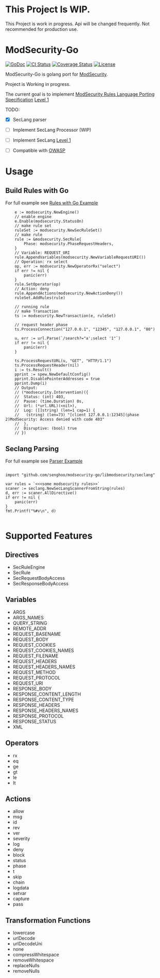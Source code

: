 # This Project Is WIP.

This Project is work in progress. Api will be changed frequently. Not recommended for production use.

# ModSecurity-Go

[![GoDoc](https://img.shields.io/badge/godoc-reference-blue.svg)](https://godoc.org/github.com/senghoo/modsecurity-go)
[![CI Status](https://travis-ci.org/senghoo/modsecurity-go.svg?branch=master)](https://travis-ci.org/senghoo/modsecurity-go)
[![Coverage Status](https://coveralls.io/repos/github/senghoo/modsecurity-go/badge.svg?branch=master)](https://coveralls.io/github/senghoo/modsecurity-go?branch=master)
[![License](https://img.shields.io/github/license/senghoo/modsecurity-go.svg)](https://github.com/senghoo/modsecurity-go/blob/master/LICENSE)

ModSecurity-Go is golang port for [ModSecurity](https://github.com/SpiderLabs/ModSecurity).

Project is Working in progress.

The current goal is to implement [ModSecurity Rules Language Porting Specification](https://github.com/SpiderLabs/ModSecurity/wiki/ModSecurity-Rules-Language-Porting-Specification) [Level 1](https://github.com/SpiderLabs/ModSecurity/wiki/ModSecurity-Rules-Language-Porting-Specification#level-1-core-features)

TODO:

- [x] SecLang parser
- [ ] Implement SecLang Processor (WIP)
- [ ] Implement SecLang [Level 1](https://github.com/SpiderLabs/ModSecurity/wiki/ModSecurity-Rules-Language-Porting-Specification#level-1-core-features)
- [ ] Compatible with [OWASP](https://github.com/SpiderLabs/owasp-modsecurity-crs)


# Usage 

## Build Rules with Go

For full example see [Rules with Go Example](https://github.com/senghoo/modsecurity-go/blob/master/examples/rule_from_go_test.go)

```
	e := modsecurity.NewEngine()
	// enable engine
	e.Enable(modsecurity.StatusOn)
	// make rule set
	ruleSet := modsecurity.NewSecRuleSet()
	// make rule
	rule := &modsecurity.SecRule{
		Phase: modsecurity.PhaseRequestHeaders,
	}
	// Variable: REQUEST_URI
	rule.AppendVariables(modsecurity.NewVariableRequestURI())
	// Operation: rx select
	op, err := modsecurity.NewOperatorRx("select")
	if err != nil {
		panic(err)
	}
	rule.SetOperator(op)
	// Action: deny
	rule.AppendActions(modsecurity.NewActionDeny())
	ruleSet.AddRules(rule)

	// running rule
	// make Transaction
	ts := modsecurity.NewTransaction(e, ruleSet)

	// request header phase
	ts.ProcessConnection("127.0.0.1", "12345", "127.0.0.1", "80")

	u, err := url.Parse(`/search?="a';select '1"`)
	if err != nil {
		panic(err)
	}

	ts.ProcessRequestURL(u, "GET", "HTTP/1.1")
	ts.ProcessRequestHeader(nil)
	i := ts.Result()
	pprint := spew.NewDefaultConfig()
	pprint.DisablePointerAddresses = true
	pprint.Dump(i)
	// Output:
	// (*modsecurity.Intervention)({
	//  Status: (int) 403,
	//  Pause: (time.Duration) 0s,
	//  Url: (*url.URL)(<nil>),
	//  Log: ([]string) (len=1 cap=1) {
	//   (string) (len=73) "[client 127.0.0.1:12345](phase 2)ModSecurity: Access denied with code 403"
	//  },
	//  Disruptive: (bool) true
	// })
```

## Seclang Parsing

For full example see [Parser Example](https://github.com/senghoo/modsecurity-go/blob/master/examples/parsing.go)

```

import "github.com/senghoo/modsecurity-go/libmodsecurity/seclang"

var rules = `<<<some modsecurity rules>>`
scaner := seclang.NewSecLangScannerFromString(rules)
d, err := scaner.AllDirective()
if err != nil {
	panic(err)
}
fmt.Printf("%#v\n", d)
    
```

# Supported Features

## Directives

* SecRuleEngine
* SecRule
* SecRequestBodyAccess
* SecResponseBodyAccess

## Variables

* ARGS
* ARGS_NAMES
* QUERY_STRING
* REMOTE_ADDR
* REQUEST_BASENAME
* REQUEST_BODY
* REQUEST_COOKIES
* REQUEST_COOKIES_NAMES
* REQUEST_FILENAME
* REQUEST_HEADERS
* REQUEST_HEADERS_NAMES
* REQUEST_METHOD
* REQUEST_PROTOCOL
* REQUEST_URI
* RESPONSE_BODY
* RESPONSE_CONTENT_LENGTH
* RESPONSE_CONTENT_TYPE
* RESPONSE_HEADERS
* RESPONSE_HEADERS_NAMES
* RESPONSE_PROTOCOL
* RESPONSE_STATUS
* XML

## Operators

* rx
* eq
* ge
* gt
* le
* lt

## Actions

* allow
* msg
* id
* rev
* ver
* severity
* log
* deny
* block
* status
* phase
* t
* skip
* chain
* logdata
* setvar
* capture
* pass

## Transformation Functions

* lowercase
* urlDecode
* urlDecodeUni
* none
* compressWhitespace
* removeWhitespace
* replaceNulls
* removeNulls
